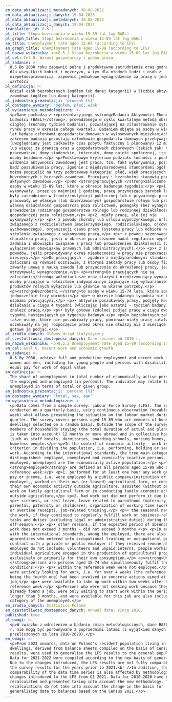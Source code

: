 ```yaml
---
en_data_aktualizacji_metadanych: 30-08-2022
en_data_aktualizacji_danych: 19-04-2023
pl_data_aktualizacji_metadanych: 30-08-2022
pl_data_aktualizacji_danych: 19-04-2023
translation_id: 8-5-2
pl_title: Stopa bezrobocia w wieku 15-89 lat (wg BAEL)
pl_graph_title: Stopa bezrobocia w wieku 15-89 lat (wg BAEL)
en_title: Unemployment rate aged 15-89 (according to LFS)
en_graph_title: Unemployment rate aged 15-89 (according to LFS)
pl_nazwa_wskaznika: <b>8.5.2 Stopa bezrobocia w wieku 15-89 lat (wg BAEL)</b>
pl_cel: Cel 8. Wzrost gospodarczy i godna praca
pl_zadanie: >-
  8.5 Do 2030 roku zapewnić pełne i produktywne zatrudnienie oraz godną pracę
  dla wszystkich kobiet i mężczyzn, w tym dla młodych ludzi i osób z
  niepełnosprawnością  zapewnić jednakowe wynagrodzenie za pracę o jednakowej
  wartości
pl_definicja: >-
  Udział osób bezrobotnych (ogółem lub danej kategorii) w liczbie aktywnych
  zawodowo (ogółem lub danej kategorii).
pl_jednostka_prezentacji: 'procent [%]'
pl_dostepne_wymiary: 'ogółem, płeć, wiek'
pl_wyjasnienia_metodologiczne: >-
  <p>Dane pochodzą z reprezentacyjnego <strong>Badania Aktywności Ekonomicznej
  Ludności (BAEL)</strong>, prowadzonego w cyklu kwartalnym metodą obserwacji
  ciągłej (ruchomy tydzień badania), pozwalającej na zilustrowanie sytuacji na
  rynku pracy w okresie całego kwartału. Badaniem objęte są osoby w wieku 15-89
  lat będące członkami gospodarstw domowych w wylosowanych mieszkaniach. Poza
  zakresem badania pozostają członkowie gospodarstw domowych przebywający
  (uwzględniany jest całkowity czas pobytu faktyczny i planowany) 12 miesięcy
  lub więcej za granicą oraz w gospodarstwach zbiorowych (takich jak: hotele
  pracownicze, domy studenckie, internaty, domy opieki społecznej, itp.) oraz
  osoby bezdomne.</p> <p>Podstawowym kryterium podziału ludności z punktu
  widzenia aktywności zawodowej jest praca, tzn. fakt wykonywania, posiadania
  bądź poszukiwania pracy. Zgodnie z międzynarodowymi standardami ogół ludności
  można podzielić na trzy podstawowe kategorie: płeć, wiek pracujących,
  bezrobotnych i biernych zawodowo. Pracujący i bezrobotni stanowią populację
  aktywnych zawodowo.</p> <p>Do <strong>pracujących </strong>zaliczono wszystkie
  osoby w wieku 15-89 lat, które w okresie badanego tygodnia:</p> <p>1.
  wykonywały, przez co najmniej 1 godzinę, pracę przynoszącą zarobek lub dochód,
  były zatrudnione w firmie/instytucji publicznej lub u prywatnego pracodawcy,
  pracowały we własnym (lub dzierżawionym) gospodarstwie rolnym lub prowadziły
  własną działalność gospodarczą poza rolnictwem, pomagały (bez wynagrodzenia) w
  prowadzeniu rodzinnego gospodarstwa rolnego lub rodzinnej działalności
  gospodarczej poza rolnictwem,</p> <p>2. miały pracę, ale jej nie
  wykonywały:</p> <p>• z powodu choroby lub urlopu wypoczynkowego, urlopu
  związanego z rodzicielstwem (macierzyńskiego, rodzicielskiego, ojcowskiego lub
  wychowawczego), organizacji czasu pracy (systemu pracy lub odbioru nadgodzin),
  szkolenia związanego z wykonywaną pracą,</p> <p>• z powodu sezonowego
  charakteru pracy, jeśli w okresie poza sezonem nadal regularnie wypełniały
  zadania i obowiązki związane z pracą lub prowadzeniem działalności (z
  wyłączeniem obowiązków prawnych lub administracyjnych),</p> <p>• z innych
  powodów, jeśli przewidywany okres nieobecności w pracy nie przekracza 3
  miesięcy.</p> <p>Do pracujących - zgodnie z międzynarodowymi standardami -
  zaliczani są również uczniowie, z którymi zakłady pracy lub osoby fizyczne
  zawarły umowę o naukę zawodu lub przyuczenie do określonej pracy, jeżeli
  otrzymywali wynagrodzenie.</p> <p><strong>Do pracujących nie są
  zaliczani:</strong> wolontariusze oraz stażyści nieotrzymujący wynagrodzenia,
  osoby pracujące w rolnictwie indywidualnym zajmujące się wytwarzaniem
  produktów rolnych wyłącznie lub głównie na własne potrzeby.</p>
  <p><strong>Bezrobotni </strong>to osoby w wieku 15-74 lata, które spełniają
  jednocześnie trzy warunki:</p> <p>• w okresie badanego tygodnia nie były
  osobami pracującymi,</p> <p>• aktywnie poszukiwały pracy, podjęły konkretne
  działania w ciągu 4 tygodni (wliczając jako ostatni - tydzień badany), aby
  znaleźć pracę,</p> <p>• były gotowe (zdolne) podjąć pracę w ciągu dwóch
  tygodni następujących po tygodniu badanym.</p> <p>Do bezrobotnych zaliczane są
  także osoby, które nie poszukiwały pracy, ponieważ miały pracę załatwioną i
  oczekiwały na jej rozpoczęcie przez okres nie dłuższy niż 3 miesiące oraz były
  gotowe ją podjąć.</p>
pl_zrodlo_danych: Główny Urząd Statystyczny
pl_czestotliwosc_dostępnosc_danych: Dane roczne; od 2010 r.
en_nazwa_wskaznika: <b>8.5.2 Unemployment rate aged 15-89 (according to LFS)</b>
en_cel: Goal 8. Decent work and economic growth
en_zadanie: >-
  8.5 By 2030, achieve full and productive employment and decent work for all
  women and men, including for young people and persons with disabilities, and
  equal pay for work of equal value
en_definicja: >-
  The share of unemployment in total number of economically active persons, i.e.
  the employed and unemployed (in percent). The indicator may relate to the
  unemployed in terms of total or given group.
en_jednostka_prezentacji: 'percent [%]'
en_dostepne_wymiary: 'total, sex, age'
en_wyjasnienia_metodologiczne: >-
  <p>Data comes from a sample survey: Labour Force Survey (LFS). The survey is
  conducted on a quarterly basis, using continuous observation (movable survey
  week) what allows presenting the situation on the labour market during a whole
  quarter. The survey covers persons aged 15-89 who are members of households in
  dwellings selected on a random basis. Outside the scope of the survey are
  members of households staying (the total duration of actual and planned stay
  is taken into account) 12 months or more abroad and in collective households
  (such as staff hotels, dormitories, boarding schools, nursing homes, etc.) and
  homeless people.</p> <p>In the context of economic activity - work is the main
  criterion in dividing the population, i.e. performing, holding or seeking
  work. According to the international standards, the tree main categories are
  distinguished: employed, unemployed and ecomically inactive persons. The
  employed, unemployed are the economically active population.</p> <p>The
  <strong>employed</strong> are defined as all persons aged 15-89 who during the
  reference week:</p> <p>1. performed for at least one hour any work generating
  pay or income, i.e. were employed by a public company/institution or private
  employer,, worked on their own (or leased) agricultural farm, or conducted
  their own economic activity outside agriculture, assisted (without pay) in
  work on family agricultural farm or in conducting family economic activity
  outside agriculture,</p> <p>2. had work but did not perform it due to:</p>
  <p>• sickness, or rest leave, leave related to parenthood (maternity,
  parental, paternity or childcare), organization of working time (work system
  or overtime receipt), job-related training,</p> <p>• the seasonal nature of
  the work, if they continued to regularly fulfill work or business-related
  tasks and duties (excluding legal or administrative duties) during the
  off-season,</p> <p>• other reasons, if the expected period of absence from
  work does not exceed 3 months - did not exceed 3 months.</p> <p>In accordance
  with the international standards, among the employed, there are also included
  apprentices who entered into occupational training or occupational preparation
  contract with a private or public employer if they received remuneration. The
  employed do not include: volunteers and unpaid interns, people working in
  individual agriculture engaged in the production of agricultural products
  exclusively or primarily for their own consumption.</p> <p><strong>Unemployed
  </strong>persons are persons aged 15-74 who simultaneously fulfil three
  conditions:</p> <p>• within the reference week were not employed,</p> <p>•
  were actively looking for work, i.e. for over 4 weeks (the reference week
  being the fourth one) had been involved in concrete actions aimed at finding a
  job,</p> <p>• were available to take up work within two weeks after the
  reference week.</p> <p>Persons who were not seeking work because they had
  already found a job, were only waiting to start work within the period no
  longer than 3 months, and were available for this job are also included in the
  category of the unemployed.</p>
en_zrodlo_danych: Statistics Poland
en_czestotliwosc_dostępnosc_danych: Annual data; since 2010.
published: true
pl_uwagi: >-
  <p>W związku z wdrożeniem w badaniu zmian metodologicznych, dane BAEL od 2021
  r. nie mogą być porównywane z poprzednimi latami (z wyjątkiem danych
  przeliczonych za lata 2010-2020).</p>
en_uwagi: >-
  <p>From 2023 onwards, data on Poland's resident population living in
  dwellings, derived from balance sheets compiled on the basis of Census 2021
  results, were used to generalise the LFS results to the general population.
  Data for 2021-2022 were compiled according to the new basis of generalisation.
  Due to the changes introduced, the LFS results are not fully comparable with
  the survey results for the years prior to 2021.<br />In addition, the lack of
  comparability of the data time series is also affected by methodological
  changes introduced to the LFS from Q1 2021. Data for 2010-2020 have been
  recalculated and presented taking into account the new methodology. These
  recalculations do not take into account the change in the basis for
  generalising data to balances based on the Census 2021.</p>
---
```


